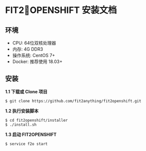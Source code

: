#  FIT2OPENSHIFT 安装文档
## 环境
-  CPU: 64位双核处理器
-  内存: 4G DDR3
-  操作系统: CentOS 7+
-  Docker: 推荐使用 18.03+


## 安装

**1.1 下载或 Clone 项目**

    $ git clone https://github.com/fit2anything/fit2openshift.git 

**1.2 执行安装脚本**

    $ cd fit2openshift/installer
    $ ./install.sh

**1.3 启动 FIT2OPENSHIFT**

    $ service f2o start

